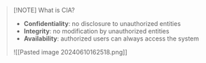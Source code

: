
> [!NOTE] What is CIA?
> - **Confidentiality**: no disclosure to unauthorized entities
> - **Integrity**: no modification by unauthorized entities
> - **Availability**: authorized users can always access the system
> 
> ![[Pasted image 20240610162518.png]]




